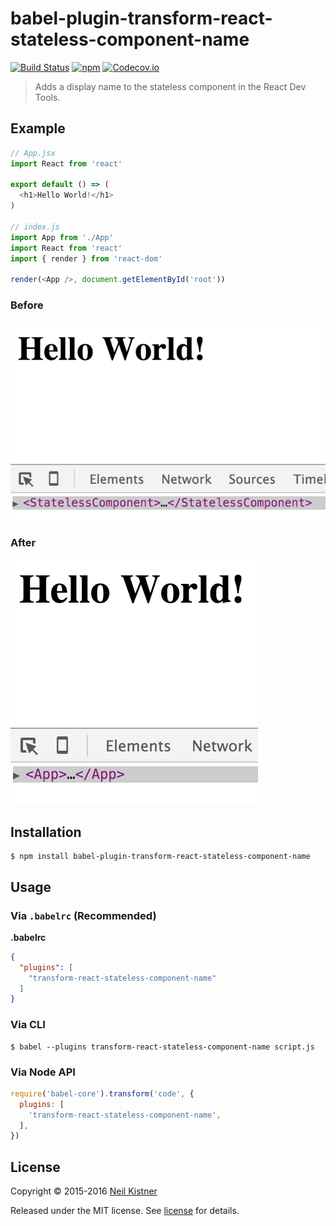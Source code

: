 # babel-plugin-transform-react-stateless-component-name

[![Build Status][travis-image]][travis-url]
[![npm][npm-image]][npm-url]
[![Codecov.io][codecov-image]][codecov-url]

> Adds a display name to the stateless component in the React Dev Tools.

## Example

```js
// App.jsx
import React from 'react'

export default () => (
  <h1>Hello World!</h1>
)

// index.js
import App from './App'
import React from 'react'
import { render } from 'react-dom'

render(<App />, document.getElementById('root'))
```

### Before

![Before](.github/media/before.png)

### After

![After](.github/media/after.png)

## Installation

```
$ npm install babel-plugin-transform-react-stateless-component-name
```

## Usage

### Via `.babelrc` (Recommended)

**.babelrc**

```json
{
  "plugins": [
    "transform-react-stateless-component-name"
  ]
}
```

### Via CLI

```
$ babel --plugins transform-react-stateless-component-name script.js
```

### Via Node API

```js
require('babel-core').transform('code', {
  plugins: [
    'transform-react-stateless-component-name',
  ],
})
```

## License

Copyright © 2015-2016 [Neil Kistner](//github.com/wyze)

Released under the MIT license. See [license](license) for details.

[travis-image]: https://img.shields.io/travis/wyze/babel-plugin-transform-react-stateless-component-name.svg?style=flat-square
[travis-url]: https://travis-ci.org/wyze/babel-plugin-transform-react-stateless-component-name

[npm-image]: https://img.shields.io/npm/v/babel-plugin-transform-react-stateless-component-name.svg?style=flat-square
[npm-url]: https://npmjs.com/package/babel-plugin-transform-react-stateless-component-name

[codecov-image]: https://img.shields.io/codecov/c/github/wyze/babel-plugin-transform-react-stateless-component-name.svg?style=flat-square
[codecov-url]: https://codecov.io/github/wyze/babel-plugin-transform-react-stateless-component-name
